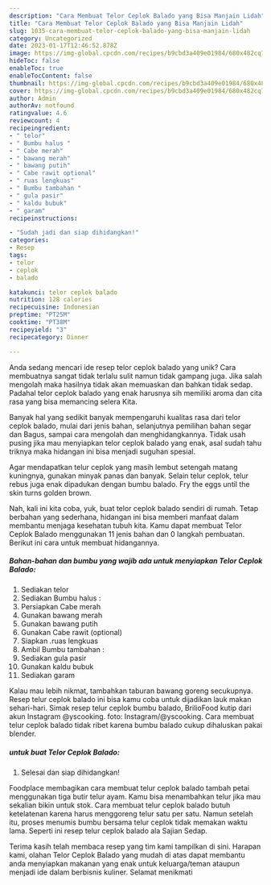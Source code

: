 ```yaml
---
description: "Cara Membuat Telor Ceplok Balado yang Bisa Manjain Lidah"
title: "Cara Membuat Telor Ceplok Balado yang Bisa Manjain Lidah"
slug: 1035-cara-membuat-telor-ceplok-balado-yang-bisa-manjain-lidah
category: Uncategorized
date: 2023-01-17T12:46:52.878Z
image: https://img-global.cpcdn.com/recipes/b9cbd3a409e01984/680x482cq70/telor-ceplok-balado-foto-resep-utama.jpg
hideToc: false
enableToc: true
enableTocContent: false
thumbnail: https://img-global.cpcdn.com/recipes/b9cbd3a409e01984/680x482cq70/telor-ceplok-balado-foto-resep-utama.jpg
cover: https://img-global.cpcdn.com/recipes/b9cbd3a409e01984/680x482cq70/telor-ceplok-balado-foto-resep-utama.jpg
author: Admin
authorAv: notfound
ratingvalue: 4.6
reviewcount: 4
recipeingredient:
- " telor"
- " Bumbu halus "
- " Cabe merah"
- " bawang merah"
- " bawang putih"
- " Cabe rawit optional"
- " ruas lengkuas"
- " Bumbu tambahan "
- " gula pasir"
- " kaldu bubuk"
- " garam"
recipeinstructions:

- "Sudah jadi dan siap dihidangkan!"
categories:
- Resep
tags:
- telor
- ceplok
- balado

katakunci: telor ceplok balado 
nutrition: 128 calories
recipecuisine: Indonesian
preptime: "PT25M"
cooktime: "PT38M"
recipeyield: "3"
recipecategory: Dinner

---
```





Anda sedang mencari ide resep telor ceplok balado yang unik? Cara membuatnya sangat tidak terlalu sulit namun tidak gampang juga. Jika salah mengolah maka hasilnya tidak akan memuaskan dan bahkan tidak sedap. Padahal telor ceplok balado yang enak harusnya sih memiliki aroma dan cita rasa yang bisa memancing selera Kita.





Banyak hal yang sedikit banyak mempengaruhi kualitas rasa dari telor ceplok balado, mulai dari jenis bahan, selanjutnya pemilihan bahan segar dan Bagus, sampai cara mengolah dan menghidangkannya. Tidak usah pusing jika mau menyiapkan telor ceplok balado yang enak,      asal sudah tahu triknya maka hidangan ini bisa menjadi suguhan spesial.














Agar mendapatkan telur ceplok yang masih lembut setengah matang kuningnya, gunakan minyak panas dan banyak. Selain telur ceplok, telur rebus juga enak dipadukan dengan bumbu balado. Fry the eggs until the skin turns golden brown.






Nah, kali ini kita coba, yuk, buat telor ceplok balado sendiri di rumah. Tetap berbahan yang sederhana, hidangan ini bisa memberi manfaat dalam membantu menjaga kesehatan tubuh kita. Kamu dapat membuat Telor Ceplok Balado menggunakan 11 jenis bahan dan 0 langkah pembuatan. Berikut ini cara untuk membuat hidangannya.

<!--inarticleads1-->

##### Bahan-bahan dan bumbu yang wajib ada untuk menyiapkan Telor Ceplok Balado:

1. Sediakan  telor
1. Sediakan  Bumbu halus :
1. Persiapkan  Cabe merah
1. Gunakan  bawang merah
1. Gunakan  bawang putih
1. Gunakan  Cabe rawit (optional)
1. Siapkan  .ruas lengkuas
1. Ambil  Bumbu tambahan :
1. Sediakan  gula pasir
1. Gunakan  kaldu bubuk
1. Sediakan  garam


Kalau mau lebih nikmat, tambahkan taburan bawang goreng secukupnya. Resep telur ceplok balado ini bisa kamu coba untuk dijadikan lauk makan sehari-hari. Simak resep telur ceplok bumbu balado, BrilioFood kutip dari akun Instagram @yscooking. foto: Instagram/@yscooking. Cara membuat telur ceplok balado tidak ribet karena bumbu balado cukup dihaluskan pakai blender. 

<!--inarticleads2-->

#####  untuk buat Telor Ceplok Balado:


1. Selesai dan siap dihidangkan!

Foodplace membagikan cara membuat telur ceplok balado tambah petai menggunakan tiga butir telur ayam. Kamu bisa menambahkan telur jika mau sekalian bikin untuk stok. Cara membuat telur ceplok balado butuh ketelatenan karena harus menggoreng telur satu per satu. Namun setelah itu, proses menumis bumbu bersama telur ceplok tidak memakan waktu lama. Seperti ini resep telur ceplok balado ala Sajian Sedap. 

Terima kasih telah membaca resep yang tim kami tampilkan di sini. Harapan kami, olahan Telor Ceplok Balado yang mudah di atas dapat membantu anda menyiapkan makanan yang enak untuk keluarga/teman ataupun menjadi ide dalam berbisnis kuliner. Selamat menikmati
